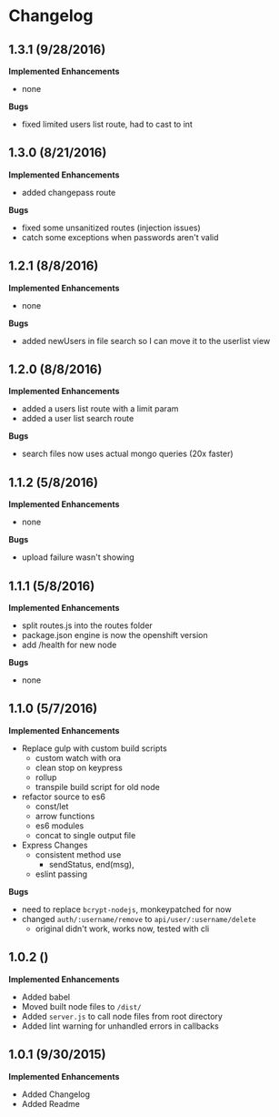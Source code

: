 # Changelog

## 1.3.1 (9/28/2016)

**Implemented Enhancements**

- none

**Bugs**

- fixed limited users list route, had to cast to int

## 1.3.0 (8/21/2016)

**Implemented Enhancements**

- added changepass route

**Bugs**

- fixed some unsanitized routes (injection issues)
- catch some exceptions when passwords aren't valid

## 1.2.1 (8/8/2016)

**Implemented Enhancements**

- none

**Bugs**

- added newUsers in file search so I can move it to the userlist view

## 1.2.0 (8/8/2016)

**Implemented Enhancements**

- added a users list route with a limit param
- added a user list search route

**Bugs**

- search files now uses actual mongo queries (20x faster)

## 1.1.2 (5/8/2016)

**Implemented Enhancements**

- none

**Bugs**

- upload failure wasn't showing

## 1.1.1 (5/8/2016)

**Implemented Enhancements**

- split routes.js into the routes folder
- package.json engine is now the openshift version
- add /health for new node

**Bugs**

- none

## 1.1.0 (5/7/2016)

**Implemented Enhancements**

- Replace gulp with custom build scripts
  - custom watch with ora
  - clean stop on keypress
  - rollup
  - transpile build script for old node
- refactor source to es6
  - const/let
  - arrow functions
  - es6 modules
  - concat to single output file
- Express Changes
  - consistent method use
    - sendStatus, end(msg),
  - eslint passing

**Bugs**

- need to replace `bcrypt-nodejs`, monkeypatched for now
- changed `auth/:username/remove` to `api/user/:username/delete`
  - original didn't work, works now, tested with cli

## 1.0.2 ()

**Implemented Enhancements**

- Added babel
- Moved built node files to `/dist/`
- Added `server.js` to call node files from root directory
- Added lint warning for unhandled errors in callbacks

## 1.0.1 (9/30/2015)

**Implemented Enhancements**

- Added Changelog
- Added Readme
